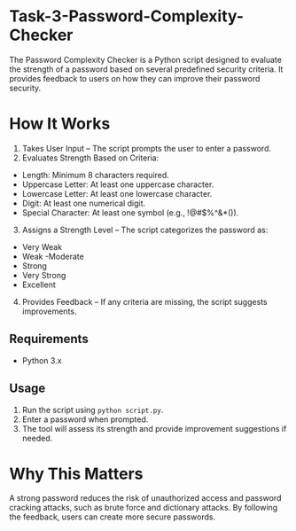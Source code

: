 # Task-3-Password-Complexity-Checker
The Password Complexity Checker is a Python script designed to evaluate the strength of a password based on several predefined security criteria. It provides feedback to users on how they can improve their password security.
# How It Works
1. Takes User Input – The script prompts the user to enter a password.
2. Evaluates Strength Based on Criteria:
- Length: Minimum 8 characters required.
- Uppercase Letter: At least one uppercase character.
- Lowercase Letter: At least one lowercase character.
- Digit: At least one numerical digit.
- Special Character: At least one symbol (e.g., !@#$%^&*()).
3. Assigns a Strength Level – The script categorizes the password as:
- Very Weak
- Weak
-Moderate
- Strong
- Very Strong
- Excellent
4. Provides Feedback – If any criteria are missing, the script suggests improvements.

## Requirements
- Python 3.x

## Usage
1. Run the script using `python script.py`.
2. Enter a password when prompted.
3. The tool will assess its strength and provide improvement suggestions if needed.

# Why This Matters
A strong password reduces the risk of unauthorized access and password cracking attacks, such as brute force and dictionary attacks. By following the feedback, users can create more secure passwords.
